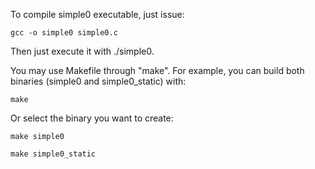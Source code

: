 To compile simple0 executable, just issue:

`gcc -o simple0 simple0.c`

Then just execute it with ./simple0.

You may use Makefile through "make". For example, you can build both binaries (simple0 and simple0_static) with:

`make`

Or select the binary you want to create:

`make simple0`

`make simple0_static`
